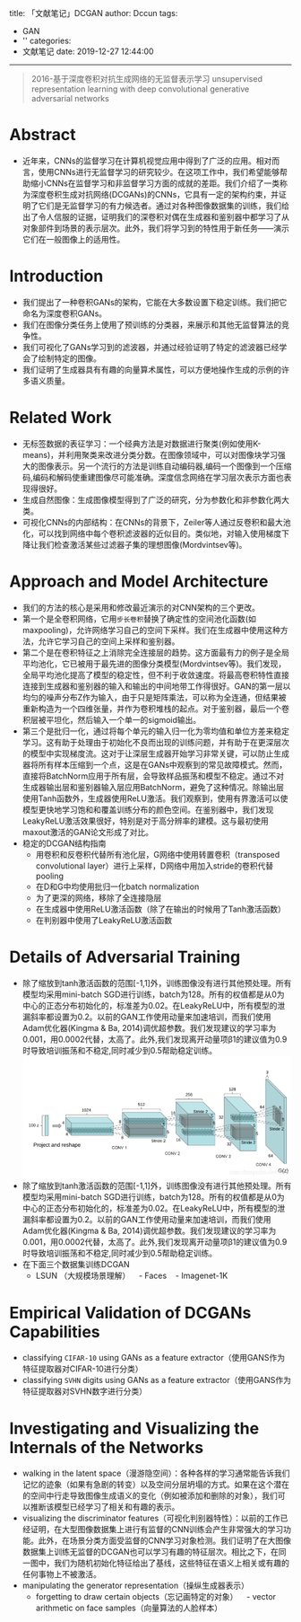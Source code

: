 title: 「文献笔记」DCGAN
author: Dccun
tags:
  - GAN
  - ''
categories:
  - 文献笔记
date: 2019-12-27 12:44:00
---
>2016-基于深度卷积对抗生成网络的无监督表示学习 unsupervised representation learning with deep convolutional generative adversarial networks

<!--more-->

# Abstract
- 近年来，CNNs的监督学习在计算机视觉应用中得到了广泛的应用。相对而言，使用CNNs进行无监督学习的研究较少。在这项工作中，我们希望能够帮助缩小CNNs在监督学习和非监督学习方面的成就的差距。我们介绍了一类称为深度卷积生成对抗网络(DCGANs)的CNNs，它具有一定的架构约束，并证明了它们是无监督学习的有力候选者。通过对各种图像数据集的训练，我们给出了令人信服的证据，证明我们的深卷积对偶在生成器和鉴别器中都学习了从对象部件到场景的表示层次。此外，我们将学习到的特性用于新任务——演示它们在一般图像上的适用性。

# Introduction
- 我们提出了一种卷积GANs的架构，它能在大多数设置下稳定训练。我们把它命名为深度卷积GANs。
- 我们在图像分类任务上使用了预训练的分类器，来展示和其他无监督算法的竞争性。
- 我们可视化了GANs学习到的滤波器，并通过经验证明了特定的滤波器已经学会了绘制特定的图像。
- 我们证明了生成器具有有趣的向量算术属性，可以方便地操作生成的示例的许多语义质量。

# Related Work
- 无标签数据的表征学习：一个经典方法是对数据进行聚类(例如使用K-means)，并利用聚类来改进分类分数。在图像领域中，可以对图像块学习强大的图像表示。另一个流行的方法是训练自动编码器,编码一个图像到一个压缩码,编码和解码使重建图像尽可能准确。深度信念网络在学习层次表示方面也表现得很好。
- 生成自然图像：生成图像模型得到了广泛的研究，分为参数化和非参数化两大类。
- 可视化CNNs的内部结构：在CNNs的背景下，Zeiler等人通过反卷积和最大池化，可以找到网络中每个卷积滤波器的近似目的。类似地，对输入使用梯度下降让我们检查激活某些过滤器子集的理想图像(Mordvintsev等)。

# Approach and Model Architecture
- 我们的方法的核心是采用和修改最近演示的对CNN架构的三个更改。
- 第一个是全卷积网络，它用`步长卷积`替换了确定性的空间池化函数(如maxpooling)，允许网络学习自己的空间下采样。我们在生成器中使用这种方法，允许它学习自己的空间上采样和鉴别器。
- 第二个是在卷积特征之上消除完全连接层的趋势。这方面最有力的例子是全局平均池化，它已被用于最先进的图像分类模型(Mordvintsev等)。我们发现，全局平均池化提高了模型的稳定性，但不利于收敛速度。将最高卷积特性直接连接到生成器和鉴别器的输入和输出的中间地带工作得很好。GAN的第一层以均匀的噪声分布Z作为输入，由于只是矩阵乘法，可以称为全连通，但结果被重新构造为一个四维张量，并作为卷积堆栈的起点。对于鉴别器，最后一个卷积层被平坦化，然后输入一个单一的sigmoid输出。
- 第三个是批归一化，通过将每个单元的输入归一化为零均值和单位方差来稳定学习。这有助于处理由于初始化不良而出现的训练问题，并有助于在更深层次的模型中实现梯度流。这对于让深层生成器开始学习非常关键，可以防止生成器将所有样本压缩到一个点，这是在GANs中观察到的常见故障模式。然而，直接将BatchNorm应用于所有层，会导致样品振荡和模型不稳定。通过不对生成器输出层和鉴别器输入层应用BatchNorm，避免了这种情况。除输出层使用Tanh函数外，生成器使用ReLU激活。我们观察到，使用有界激活可以使模型更快地学习饱和和覆盖训练分布的颜色空间。在鉴别器中，我们发现LeakyReLU激活效果很好，特别是对于高分辨率的建模。这与最初使用maxout激活的GAN论文形成了对比。
- 稳定的DCGAN结构指南
	- 用卷积和反卷积代替所有池化层，G网络中使用转置卷积（transposed convolutional layer）进行上采样，D网络中用加入stride的卷积代替pooling
	- 在D和G中均使用批归一化batch normalization
	- 为了更深的网络，移除了全连接隐层
	- 在生成器中使用ReLU激活函数（除了在输出的时候用了Tanh激活函数）
	- 在判别器中使用了LeakyReLU激活函数
    
# Details of Adversarial Training
- 除了缩放到tanh激活函数的范围[-1,1]外，训练图像没有进行其他预处理。所有模型均采用mini-batch SGD进行训练，batch为128。所有的权值都是从0为中心的正态分布初始化的，标准差为0.02。在LeakyReLU中，所有模型的泄漏斜率都设置为0.2。以前的GAN工作使用动量来加速培训，而我们使用Adam优化器(Kingma & Ba, 2014)调优超参数。我们发现建议的学习率为0.001，用0.0002代替，太高了。此外,我们发现离开动量项β1的建议值为0.9时导致培训振荡和不稳定,同时减少到0.5帮助稳定训练。![upload successful](/images/pasted-79.png)
- 除了缩放到tanh激活函数的范围[-1,1]外，训练图像没有进行其他预处理。所有模型均采用mini-batch SGD进行训练，batch为128。所有的权值都是从0为中心的正态分布初始化的，标准差为0.02。在LeakyReLU中，所有模型的泄漏斜率都设置为0.2。以前的GAN工作使用动量来加速培训，而我们使用Adam优化器(Kingma & Ba, 2014)调优超参数。我们发现建议的学习率为0.001，用0.0002代替，太高了。此外,我们发现离开动量项β1的建议值为0.9时导致培训振荡和不稳定,同时减少到0.5帮助稳定训练。
- 在下面三个数据集训练DCGAN
	- LSUN （大规模场景理解）
    - Faces
    - Imagenet-1K

# Empirical Validation of DCGANs Capabilities
- classifying `CIFAR-10` using GANs as a feature extractor（使用GANS作为特征提取器对CIFAR-10进行分类）
- classifying `SVHN` digits using GANs as a feature extractor（使用GANS作为特征提取器对SVHN数字进行分类）

# Investigating and Visualizing the Internals of the Networks
- walking in the latent space（漫游隐空间）：各种各样的学习通常能告诉我们记忆的迹象（如果有急剧的转变）以及空间分层坍塌的方式。如果在这个潜在的空间中行走导致图像生成语义的变化（例如被添加和删除的对象），我们可以推断该模型已经学习了相关和有趣的表示。
- visualizing the discriminator features（可视化判别器特性）：以前的工作已经证明，在大型图像数据集上进行有监督的CNN训练会产生非常强大的学习功能。此外，在场景分类方面受监督的CNN学习对象检测。我们证明了在大图像数据集上训练无监督的DCGAN也可以学习有趣的特征层次。相比之下，在同一图中，我们为随机初始化特征给出了基线，这些特征在语义上相关或有趣的任何事物上不被激活。
- manipulating the generator representation（操纵生成器表示）
	- forgetting to draw certain objects（忘记画特定的对象）
    - vector arithmetic on face samples（向量算法的人脸样本）
    
